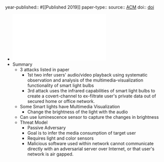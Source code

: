 year-published:: #[[Published 2019]] 
paper-type:: 
source:: [ACM](https://dl.acm.org/doi/abs/10.1145/3351256)
doi:: [doi](https://doi.org/10.1145/3351256)

- ![Light Ears: Information Leakage via Smart Lights](../assets/3351256_1732641926328_0.pdf)
- Summary
	- 3 attacks listed in paper
		- 1st two infer users' audio/video playback using systematic observation and analysis of the multimedia-visualization functionality of smart light bulbs
		- 3rd attack uses the infrared capabilities of smart light bulbs to create a covert-channel to ex-filtrate user's private data out of secured home or office network.
	- Some Smart lights have Multimedia Visualization
		- Change the brightness of the light with the audio
	- Can use luminescence sensor to capture the changes in brightness
	- Threat Model
		- Passive Adversary
		- Goal is to infer the media consumption of target user
		- Requires light and color sensors
		- Malicious software used within network cannot communicate directly with an adversarial server over Internet, or that user's network is air gapped.